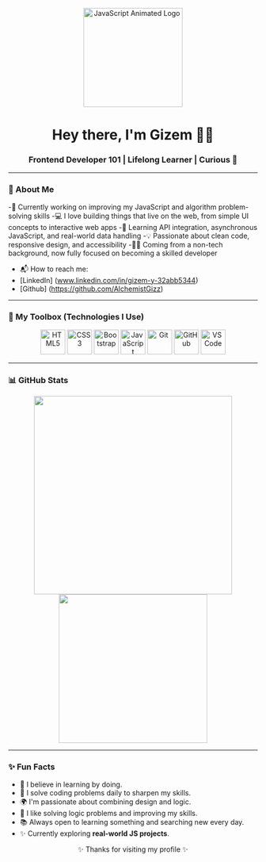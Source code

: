 <p align="center">
  <img src="[https://media.giphy.com/media/ln7z2eWriiQAllfVcn/giphy.gif](https://media.licdn.com/dms/image/v2/C4D22AQHI0H3pBumaug/feedshare-shrink_800/feedshare-shrink_800/0/1667048075337?e=2147483647&v=beta&t=UKuc3Pv1-vN_uYM8fViPYJaWx47wywl4vP3WGE1cYyg)" width="200" alt="JavaScript Animated Logo"/>
</p>

<h1 align="center">Hey there, I'm Gizem 👩‍💻</h1>
<h3 align="center">Frontend Developer 101 | Lifelong Learner | Curious  🚀</h3>

---

### 🌟 About Me
-🔭 Currently working on improving my JavaScript and algorithm problem-solving skills
-💻 I love building things that live on the web, from simple UI concepts to interactive web apps
-🌱 Learning API integration, asynchronous JavaScript, and real-world data handling
-💡 Passionate about clean code, responsive design, and accessibility
-👩‍🎓 Coming from a non-tech background, now fully focused on becoming a skilled developer
- 📬 How to reach me:
- [LinkedIn] (www.linkedin.com/in/gizem-y-32abb5344)
- [Github] (https://github.com/AlchemistGizz)

---

### 🧰 My Toolbox (Technologies I Use)

<div align="center">
  <img src="https://cdn.jsdelivr.net/gh/devicons/devicon/icons/html5/html5-original.svg" width="50" alt="HTML5"/>
  <img src="https://cdn.jsdelivr.net/gh/devicons/devicon/icons/css3/css3-original.svg" width="50" alt="CSS3"/>
  <img src="https://cdn.jsdelivr.net/gh/devicons/devicon/icons/bootstrap/bootstrap-original.svg" width="50" alt="Bootstrap"/>
  <img src="https://cdn.jsdelivr.net/gh/devicons/devicon/icons/javascript/javascript-original.svg" width="50" alt="JavaScript"/>
  <img src="https://cdn.jsdelivr.net/gh/devicons/devicon/icons/git/git-original.svg" width="50" alt="Git"/>
  <img src="https://cdn.jsdelivr.net/gh/devicons/devicon/icons/github/github-original.svg" width="50" alt="GitHub"/>
  <img src="https://cdn.jsdelivr.net/gh/devicons/devicon/icons/vscode/vscode-original.svg" width="50" alt="VS Code"/>
</div>

---
### 📊 GitHub Stats

<p align="center">
  <img src="https://github-readme-stats.vercel.app/api?username=AlchemistGizz&show_icons=true&theme=radical" width="400" />
  <img src="https://github-readme-stats.vercel.app/api/top-langs/?username=AlchemistGizz&layout=compact&theme=radical" width="300" />
</p>

---

### ✨ Fun Facts
- 🧠 I believe in learning by doing.
- 🎯 I solve coding problems daily to sharpen my skills.
- 🌍 I'm passionate about combining design and logic.
- 🎯 I like solving logic problems and improving my skills.
- 📚 Always open to learning something and searching new every day.
- ✨ Currently exploring  **real-world JS projects**.
<p align="center">✨ Thanks for visiting my profile ✨</p>
